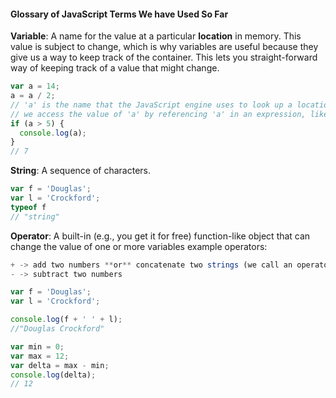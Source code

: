 #### Glossary of JavaScript Terms We have Used So Far

**Variable**: A name for the value at a particular **location** in memory.  This value is subject to change, which is why variables are useful because they give us a way to keep track of the container.  This lets you straight-forward way of keeping track of a value that might change.

```javascript
var a = 14;
a = a / 2;
// 'a' is the name that the JavaScript engine uses to look up a location in memory
// we access the value of 'a' by referencing 'a' in an expression, like the one below
if (a > 5) {
  console.log(a);
}
// 7

```

**String**: A sequence of characters.

```javascript
var f = 'Douglas';
var l = 'Crockford';
typeof f
// "string"
```

**Operator**: A built-in (e.g., you get it for free) function-like object that can change the value of one or more variables
example operators:
```javascript
+ -> add two numbers **or** concatenate two strings (we call an operator with this dual functionality 'overloaded');
- -> subtract two numbers
```

```javascript
var f = 'Douglas';
var l = 'Crockford';

console.log(f + ' ' + l);
//"Douglas Crockford"

var min = 0;
var max = 12;
var delta = max - min;
console.log(delta);
// 12
```

